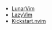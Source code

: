 - [LunarVim](https://www.lunarvim.org)
- [LazyVim](https://www.lazyvim.org)
- [Kickstart.nvim](https://github.com/nvim-lua/kickstart.nvim)
